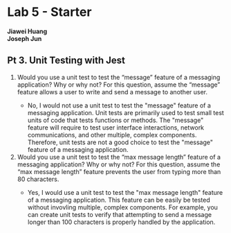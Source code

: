 # Lab 5 - Starter

**Jiawei Huang** <br>
**Joseph Jun**

## Pt 3. Unit Testing with Jest

<ol>
    <li>Would you use a unit test to test the “message” feature of a messaging application? Why or why not? For this question, assume the “message” feature allows a user to write and send a message to another user.</li>
        <ul>
            <li>No, I would not use a unit test to test the "message" feature of a messaging application. Unit tests are primarily used to test small test units of code that tests functions or methods. The "message" feature will require to test user interface interactions, network communications, and other multiple, complex components. Therefore, unit tests are not a good choice to test the "message" feature of a messaging application.</li>
        </ul>
    <li>Would you use a unit test to test the “max message length” feature of a messaging application? Why or why not? For this question, assume the “max message length” feature prevents the user from typing more than 80 characters.</li>
        <ul>
            <li>Yes, I would use a unit test to test the "max message length" feature of a messaging application. This feature can be easily be tested without invovling multiple, complex components. For example, you can create unit tests to verify that attempting to send a message longer than 100 characters is properly handled by the application.</li>
        </ul>
</ol>
